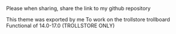 Please when sharing, share the link to my github repository

This theme was exported by me
To work on the trollstore trollboard
Functional of 14.0-17.0 (TROLLSTORE ONLY)
